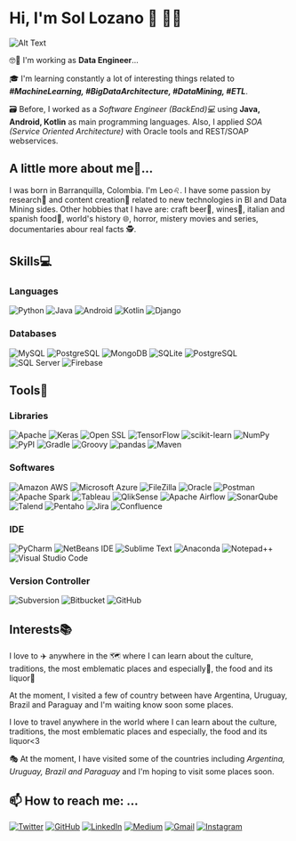 # Hi, I'm Sol Lozano 👋 :woman_technologist:

![Alt Text](https://miro.medium.com/max/1000/1*QFRce-OnlybDjvWhMX8Y-w.gif)

:nerd_face::briefcase: I'm working as **Data Engineer**...

:mortar_board: I'm learning constantly a lot of interesting things related to **_#MachineLearning, #BigDataArchitecture, #DataMining, #ETL_**. 

:card_file_box:	 Before, I worked as a _Software Engineer (BackEnd):computer:_ using **Java, Android, Kotlin** as main programming languages. Also, I applied _SOA (Service Oriented Architecture)_ with Oracle tools and REST/SOAP webservices. 

## A little more about me:lion:... 	
I was born in Barranquilla, Colombia. I'm Leo:leo:. I have some passion by research:mag_right: and content creation:bookmark_tabs: related to new technologies in BI and Data Mining sides. Other hobbies that I have are: craft beer:beer:, wines:wine_glass:, italian and spanish food:shallow_pan_of_food:, world's history :globe_with_meridians:, horror, mistery movies and series, documentaries abour real facts :detective:.  

## Skills:computer:
### Languages
![Python](https://img.shields.io/badge/Python-3776AB?style=for-the-badge&logo=python&logoColor=white)
![Java](https://img.shields.io/badge/Java-ED8B00?style=for-the-badge&logo=java&logoColor=white)
![Android](https://img.shields.io/badge/Android-3DDC84?style=for-the-badge&logo=android&logoColor=white)
![Kotlin](https://img.shields.io/badge/Kotlin-0095D5?&style=for-the-badge&logo=kotlin&logoColor=white)
![Django](https://img.shields.io/badge/Django-092E20?style=for-the-badge&logo=django&logoColor=white)

### Databases
![MySQL](https://img.shields.io/badge/MySQL-00000F?style=for-the-badge&logo=mysql&logoColor=white)
![PostgreSQL](https://img.shields.io/badge/PostgreSQL-316192?style=for-the-badge&logo=postgresql&logoColor=white)
![MongoDB](https://img.shields.io/badge/MongoDB-47A248?style=for-the-badge&logo=mongodb&logoColor=white)
![SQLite](https://img.shields.io/badge/SQLite-003B57?style=for-the-badge&logo=sqlite&logoColor=white)
![PostgreSQL](https://img.shields.io/badge/PostgreSQL-316192?style=for-the-badge&logo=postgresql&logoColor=white)
![SQL Server](https://img.shields.io/badge/SQL_SERVER-9b9b9b?logo=microsoft-sql-server&style=for-the-badge&logoColor=white)
![Firebase](https://img.shields.io/badge/Firebase_Realtime-FFCA28?logo=firebase&style=for-the-badge&logoColor=white)


## Tools:wrench:
### Libraries
![Apache](https://img.shields.io/badge/Apache-D22128?style=for-the-badge&logo=apache&logoColor=white)
![Keras](https://img.shields.io/badge/Keras-D00000?style=for-the-badge&logo=keras&logoColor=white)
![Open SSL](https://img.shields.io/badge/Open_SSL-721412?style=for-the-badge&logo=openssl&logoColor=white)
![TensorFlow](https://img.shields.io/badge/TensorFlow-FF6F00?style=for-the-badge&logo=tensorflow&logoColor=white)
![scikit-learn](https://img.shields.io/badge/scikit-learn-F7931E?style=for-the-badge&logo=scikit-learn&logoColor=white)
![NumPy](https://img.shields.io/badge/NumPy-013243?style=for-the-badge&logo=numpy&logoColor=white)
![PyPI](https://img.shields.io/badge/PyPI-3775A9?style=for-the-badge&logo=pypi&logoColor=white)
![Gradle](https://img.shields.io/badge/Gradle-02303A?style=for-the-badge&logo=gradle&logoColor=white)
![Groovy](https://img.shields.io/badge/Groovy-4298B8?style=for-the-badge&logo=groovy&logoColor=white)
![pandas](https://img.shields.io/badge/pandas-150458?style=for-the-badge&logo=pandas&logoColor=white)
![Maven](https://img.shields.io/badge/Maven-D22128?style=for-the-badge&logo=maven&logoColor=white)

### Softwares
![Amazon AWS](https://img.shields.io/badge/Amazon_AWS-232F3E?style=for-the-badge&logo=amazon-aws&logoColor=white)
![Microsoft Azure](https://img.shields.io/badge/Microsoft_Azure-0089D6?style=for-the-badge&logo=microsoft-azure&logoColor=white)
![FileZilla](https://img.shields.io/badge/FileZilla-BF0000?style=for-the-badge&logo=filezilla&logoColor=white)
![Oracle](https://img.shields.io/badge/Oracle_Suite_SOA/DB-F80000?style=for-the-badge&logo=oracle&logoColor=white)
![Postman](https://img.shields.io/badge/Postman-FF6C37?style=for-the-badge&logo=postman&logoColor=white)
![Apache Spark](https://img.shields.io/badge/Apache_Spark-E25A1C?style=for-the-badge&logo=apache-spark&logoColor=white)
![Tableau](https://img.shields.io/badge/Tableau-E97627?style=for-the-badge&logo=tableau&logoColor=white)
![QlikSense](https://img.shields.io/badge/QlikSense-42B029?style=for-the-badge&logo=qliksense&logoColor=white)
![Apache Airflow](https://img.shields.io/badge/Apache_Airflow-007A88?style=for-the-badge&logo=apache-airflow&logoColor=white)
![SonarQube](https://img.shields.io/badge/SonarQube-4E9BCD?style=for-the-badge&logo=sonarqube&logoColor=white)
![Talend](https://img.shields.io/badge/Talend-1675BC?style=for-the-badge&logo=talend&logoColor=white)
![Pentaho](https://img.shields.io/badge/Pentaho-232F3E?style=for-the-badge&logo=pentaho&logoColor=white)
![Jira](https://img.shields.io/badge/Jira-1675BC?style=for-the-badge&logo=jira&logoColor=white)
![Confluence](https://img.shields.io/badge/Confluence-172B4D?style=for-the-badge&logo=confluence&logoColor=white)

### IDE
![PyCharm](https://img.shields.io/badge/PyCharm-000000?style=for-the-badge&logo=pycharm&logoColor=white)
![NetBeans IDE](https://img.shields.io/badge/NetBeans_IDE-1B6AC6?style=for-the-badge&logo=apache-netbeans-ide&logoColor=white)
![Sublime Text](https://img.shields.io/badge/Sublime_Text-FF9800?style=for-the-badge&logo=sublime-text&logoColor=white)
![Anaconda](https://img.shields.io/badge/Anaconda-42B029?style=for-the-badge&logo=anaconda&logoColor=white)
![Notepad++](https://img.shields.io/badge/Notepad++-90E59A?style=for-the-badge&logo=notepad-plus-plus&logoColor=white)
![Visual Studio Code](https://img.shields.io/badge/Visual_Studio_Code-007ACC?style=for-the-badge&logo=visual-studio-code&logoColor=white)

### Version Controller
![Subversion](https://img.shields.io/badge/Subversion-809CC9?style=for-the-badge&logo=subversion&logoColor=white)
![Bitbucket](https://img.shields.io/badge/Bitbucket-0052CC?style=for-the-badge&logo=bitbucket&logoColor=white)
![GitHub](https://img.shields.io/badge/GIT-100000?style=for-the-badge&logo=github&logoColor=white)


## Interests:books:
I love to :airplane:	 anywhere in the :world_map:  where I can learn about the culture, traditions, the most emblematic places and especially:blue_heart:, the food and its liquor:beers:

At the moment, I visited a few of country between have Argentina, Uruguay, Brazil and Paraguay and I'm waiting know soon some places.

I love to travel anywhere in the world where I can learn about the culture, traditions, the most emblematic places and especially, the food and its liquor<3

:performing_arts: At the moment, I have visited some of the countries including _Argentina, Uruguay, Brazil and Paraguay_ and I'm hoping to visit some places soon.


## 📫 How to reach me: ...
[![Twitter](https://img.shields.io/badge/solozano0725-1DA1F2?style=for-the-badge&logo=twitter&logoColor=white)](https://twitter.com/solozano0725)
[![GitHub](https://img.shields.io/badge/solozano0725-100000?style=for-the-badge&logo=github&logoColor=white)](https://github.com/solozano0725)
[![LinkedIn](https://img.shields.io/badge/Sol_Lozano-0077B5?style=for-the-badge&logo=linkedin&logoColor=white)](https://www.linkedin.com/in/solozano0725)
[![Medium](https://img.shields.io/badge/Sol_M._Lozano-12100E?style=for-the-badge&logo=medium&logoColor=white)](https://solozano0725.medium.com/)
[![Gmail](https://img.shields.io/badge/solozano0725@gmail.com-D14836?style=for-the-badge&logo=gmail&logoColor=white
)](malito:solozano0725@gmail.com)
[![Instagram](https://img.shields.io/badge/Sol_M_Lozano-E4405F?style=for-the-badge&logo=instagram&logoColor=white
)](http://instagram.com/solozano0725)
